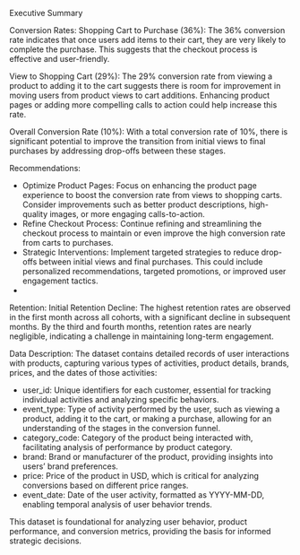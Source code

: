 Executive Summary

Conversion Rates:
Shopping Cart to Purchase (36%): The 36% conversion rate indicates that once users add items to their cart, they are very likely to complete the purchase. This suggests that the checkout process is effective and user-friendly.

View to Shopping Cart (29%): The 29% conversion rate from viewing a product to adding it to the cart suggests there is room for improvement in moving users from product views to cart additions. Enhancing product pages or adding more compelling calls to action could help increase this rate.

Overall Conversion Rate (10%): With a total conversion rate of 10%, there is significant potential to improve the transition from initial views to final purchases by addressing drop-offs between these stages.

Recommendations:
- Optimize Product Pages: Focus on enhancing the product page experience to boost the conversion rate from views to shopping carts. Consider improvements such as better product descriptions, high-quality images, or more engaging calls-to-action.
-  Refine Checkout Process: Continue refining and streamlining the checkout process to maintain or even improve the high conversion rate from carts to purchases.
- Strategic Interventions: Implement targeted strategies to reduce drop-offs between initial views and final purchases. This could include personalized recommendations, targeted promotions, or improved user engagement tactics.
- 
Retention:
Initial Retention Decline: The highest retention rates are observed in the first month across all cohorts, with a significant decline in subsequent months. By the third and fourth months, retention rates are nearly negligible, indicating a challenge in maintaining long-term engagement.

Data Description:
The dataset contains detailed records of user interactions with products, capturing various types of activities, product details, brands, prices, and the dates of those activities:

- user_id: Unique identifiers for each customer, essential for tracking individual activities and analyzing specific behaviors.
- event_type: Type of activity performed by the user, such as viewing a product, adding it to the cart, or making a purchase, allowing for an understanding of the stages in the conversion funnel.
- category_code: Category of the product being interacted with, facilitating analysis of performance by product category.
- brand: Brand or manufacturer of the product, providing insights into users’ brand preferences.
- price: Price of the product in USD, which is critical for analyzing conversions based on different price ranges.
- event_date: Date of the user activity, formatted as YYYY-MM-DD, enabling temporal analysis of user behavior trends.
  
This dataset is foundational for analyzing user behavior, product performance, and conversion metrics, providing the basis for informed strategic decisions.



